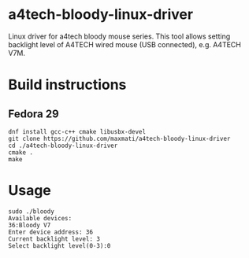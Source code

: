 a4tech-bloody-linux-driver
====================

Linux driver for a4tech bloody mouse series.
This tool allows setting backlight level of A4TECH wired mouse (USB connected), e.g. A4TECH V7M.

# Build instructions
## Fedora 29
```
dnf install gcc-c++ cmake libusbx-devel
git clone https://github.com/maxmati/a4tech-bloody-linux-driver
cd ./a4tech-bloody-linux-driver
cmake .
make
```

# Usage
```
sudo ./bloody
Available devices:
36:Bloody V7
Enter device address: 36
Current backlight level: 3
Select backlight level(0-3):0
```
